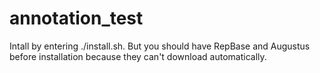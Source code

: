 # annotation_test
Intall by entering ./install.sh.
But you should have RepBase and Augustus before installation because they can't download automatically.
